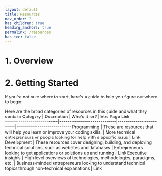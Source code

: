 ```yaml
---
layout: default
title: Resources
nav_order: 2
has_children: true
heading_anchors: true
permalink: /resources
has_toc: false
---
```


# 1. Overview # 

# 2. Getting Started #

If you're not sure where to start, here's a guide to help you figure out where to begin:

Here are the broad categories of resources in this guide and what they contain:
Category                   |  Description                | Who's it for?           |Intro Page Link                                  
---------------------------|-----------------------------|-------------------------|----------------------------
Programming | These are resources that will help you  learn or improve your coding skills. | More technical entrepreneurs or people looking for help with a specific issue | Link
Development | These resources cover designing, building, and deploying technical solutions, such as websites and databases | Entrepreneurs looking to get applications or solutions up and running | Link
Executive insights | High level overviews of technologies, methodologies, paradigms, etc. | Business-minded entrepreneurs looking to understand technical topics through non-technical explanations | Link 
